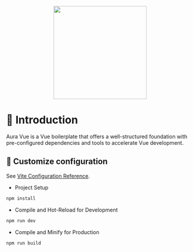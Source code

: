<p align="center">
    <img height="250px" width="250px" src="https://i.ibb.co/dPXcLRL/Screenshot-2023-07-02-230712.png">
</p>

# 🌈 Introduction
Aura Vue is a Vue boilerplate that offers a well-structured foundation with pre-configured dependencies and tools to accelerate Vue development.

## 📔 Customize configuration

See [Vite Configuration Reference](https://vitejs.dev/config/).

- Project Setup

```sh
npm install
```

- Compile and Hot-Reload for Development

```sh
npm run dev
```

- Compile and Minify for Production

```sh
npm run build
```
